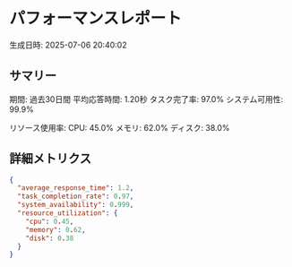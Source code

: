 # パフォーマンスレポート

生成日時: 2025-07-06 20:40:02

## サマリー

期間: 過去30日間
平均応答時間: 1.20秒
タスク完了率: 97.0%
システム可用性: 99.9%

リソース使用率:
  CPU: 45.0%
  メモリ: 62.0%
  ディスク: 38.0%

## 詳細メトリクス
```json
{
  "average_response_time": 1.2,
  "task_completion_rate": 0.97,
  "system_availability": 0.999,
  "resource_utilization": {
    "cpu": 0.45,
    "memory": 0.62,
    "disk": 0.38
  }
}
```
